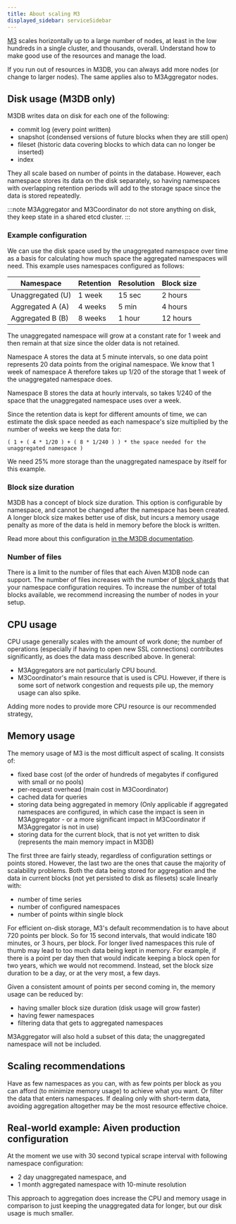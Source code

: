 ```yaml
---
title: About scaling M3
displayed_sidebar: serviceSidebar
---
```


[M3](https://m3db.io/) scales horizontally up to a large number of nodes, at least in the low hundreds in a single cluster, and thousands, overall. Understand how to make good use of the resources and manage the load.

If you run out of resources in M3DB, you can always add more nodes (or change to larger nodes).
The same applies also to M3Aggregator nodes.

## Disk usage (M3DB only)

M3DB writes data on disk for each one of the following:

-   commit log (every point written)
-   snapshot (condensed versions of future blocks when they are still
    open)
-   fileset (historic data covering blocks to which data can no longer
    be inserted)
-   index

They all scale based on number of points in the database. However, each
namespace stores its data on the disk separately, so having namespaces
with overlapping retention periods will add to the storage space since
the data is stored repeatedly.

:::note
M3Aggregator and M3Coordinator do not store anything on disk, they keep
state in a shared etcd cluster.
:::

### Example configuration

We can use the disk space used by the unaggregated namespace over time
as a basis for calculating how much space the aggregated namespaces will
need. This example uses namespaces configured as follows:

| Namespace        | Retention | Resolution | Block size |
| ---------------- | --------- | ---------- | ---------- |
| Unaggregated (U) | 1 week    | 15 sec     | 2 hours    |
| Aggregated A (A) | 4 weeks   | 5 min      | 4 hours    |
| Aggregated B (B) | 8 weeks   | 1 hour     | 12 hours   |

The unaggregated namespace will grow at a constant rate for 1 week and
then remain at that size since the older data is not retained.

Namespace A stores the data at 5 minute intervals, so one data point
represents 20 data points from the original namespace. We know that 1
week of namespace A therefore takes up 1/20 of the storage that 1 week
of the unaggregated namespace does.

Namespace B stores the data at hourly intervals, so takes 1/240 of the
space that the unaggregated namespace uses over a week.

Since the retention data is kept for different amounts of time, we can
estimate the disk space needed as each namespace's size multiplied by
the number of weeks we keep the data for:

`( 1 + ( 4 * 1/20 ) + ( 8 * 1/240 ) ) * the space needed for the unaggregated namespace )`

We need 25% more storage than the unaggregated namespace by itself for this example.

### Block size duration

M3DB has a concept of block size duration. This option is configurable
by namespace, and cannot be changed after the namespace has been
created. A longer block size makes better use of disk, but incurs a
memory usage penalty as more of the data is held in memory before the
block is written.

Read more about this configuration [in the M3DB
documentation](https://m3db.io/docs/operational_guide/namespace_configuration/#blocksize).

### Number of files

There is a limit to the number of files that each Aiven M3DB node can
support. The number of files increases with the number of
[block shards](/docs/products/m3db/reference/terminology) that your namespace configuration requires. To increase the
number of total blocks available, we recommend increasing the number of
nodes in your setup.

## CPU usage

CPU usage generally scales with the amount of work done; the number of
operations (especially if having to open new SSL connections)
contributes significantly, as does the data mass described above. In
general:

-   M3Aggregators are not particularly CPU bound.
-   M3Coordinator's main resource that is used is CPU. However, if
    there is some sort of network congestion and requests pile up, the
    memory usage can also spike.

Adding more nodes to provide more CPU resource is our recommended
strategy,

## Memory usage

<!-- vale off -->
The memory usage of M3 is the most difficult aspect of scaling. It
consists of:
<!-- vale on -->

-   fixed base cost (of the order of hundreds of megabytes if configured
    with small or no pools)
-   per-request overhead (main cost in M3Coordinator)
-   cached data for queries
-   storing data being aggregated in memory (Only applicable if
    aggregated namespaces are configured, in which case the impact is
    seen in M3Aggregator - or a more significant impact in M3Coordinator
    if M3Aggregator is not in use)
-   storing data for the current block, that is not yet written to disk
    (represents the main memory impact in M3DB)

The first three are fairly steady, regardless of configuration settings
or points stored. However, the last two are the ones that cause the
majority of scalability problems. Both the data being stored for
aggregation and the data in current blocks (not yet persisted to disk as
filesets) scale linearly with:

-   number of time series
-   number of configured namespaces
-   number of points within single block

For efficient on-disk storage, M3's default recommendation is to have
about 720 points per block. So for 15 second intervals, that would
indicate 180 minutes, or 3 hours, per block. For longer lived namespaces
this rule of thumb may lead to too much data being kept in memory. For
example, if there is a point per day then that would indicate keeping a
block open for two years, which we would not recommend. Instead, set the
block size duration to be a day, or at the very most, a few days.

Given a consistent amount of points per second coming in, the memory
usage can be reduced by:

-   having smaller block size duration (disk usage will grow faster)
-   having fewer namespaces
-   filtering data that gets to aggregated namespaces

M3Aggregator will also hold a subset of this data; the unaggregated
namespace will not be included.

## Scaling recommendations

Have as few namespaces as you can, with as few points per block as you
can afford (to minimize memory usage) to achieve what you want. Or
filter the data that enters namespaces. If dealing only with short-term
data, avoiding aggregation altogether may be the most resource effective
choice.

## Real-world example: Aiven production configuration

At the moment we use with 30 second typical scrape interval with
following namespace configuration:

-   2 day unaggregated namespace, and
-   1 month aggregated namespace with 10-minute resolution

This approach to aggregation does increase the CPU and memory usage in
comparison to just keeping the unaggregated data for longer, but our
disk usage is much smaller.
